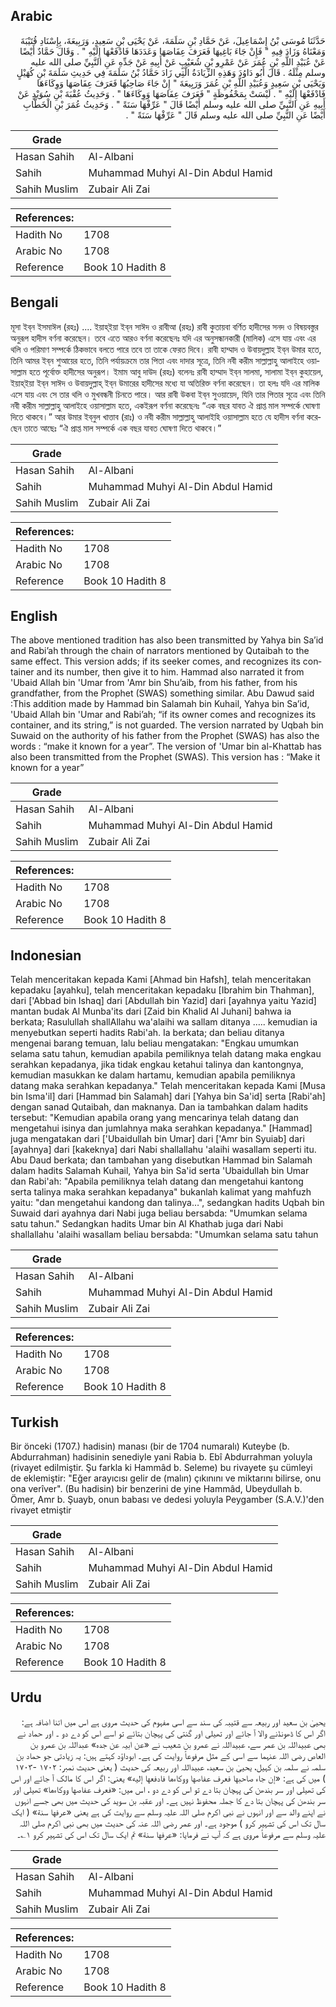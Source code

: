 ## Arabic


<div dir="rtl" lang="ar" style={{fontSize:'larger',backgroundColor:'#f8f9fa',padding:20}}>
حَدَّثَنَا مُوسَى بْنُ إِسْمَاعِيلَ، عَنْ حَمَّادِ بْنِ سَلَمَةَ، عَنْ يَحْيَى بْنِ سَعِيدٍ، وَرَبِيعَةَ، بِإِسْنَادِ قُتَيْبَةَ وَمَعْنَاهُ وَزَادَ فِيهِ ‏"‏ فَإِنْ جَاءَ بَاغِيهَا فَعَرَفَ عِفَاصَهَا وَعَدَدَهَا فَادْفَعْهَا إِلَيْهِ ‏"‏ ‏.‏ وَقَالَ حَمَّادٌ أَيْضًا عَنْ عُبَيْدِ اللَّهِ بْنِ عُمَرَ عَنْ عَمْرِو بْنِ شُعَيْبٍ عَنْ أَبِيهِ عَنْ جَدِّهِ عَنِ النَّبِيِّ صلى الله عليه وسلم مِثْلَهُ ‏.‏ قَالَ أَبُو دَاوُدَ وَهَذِهِ الزِّيَادَةُ الَّتِي زَادَ حَمَّادُ بْنُ سَلَمَةَ فِي حَدِيثِ سَلَمَةَ بْنِ كُهَيْلٍ وَيَحْيَى بْنِ سَعِيدٍ وَعُبَيْدِ اللَّهِ بْنِ عُمَرَ وَرَبِيعَةَ ‏"‏ إِنْ جَاءَ صَاحِبُهَا فَعَرَفَ عِفَاصَهَا وَوِكَاءَهَا فَادْفَعْهَا إِلَيْهِ ‏"‏ ‏.‏ لَيْسَتْ بِمَحْفُوظَةٍ ‏"‏ فَعَرَفَ عِفَاصَهَا وَوِكَاءَهَا ‏"‏ ‏.‏ وَحَدِيثُ عُقْبَةَ بْنِ سُوَيْدٍ عَنْ أَبِيهِ عَنِ النَّبِيِّ صلى الله عليه وسلم أَيْضًا قَالَ ‏"‏ عَرِّفْهَا سَنَةً ‏"‏ ‏.‏ وَحَدِيثُ عُمَرَ بْنِ الْخَطَّابِ أَيْضًا عَنِ النَّبِيِّ صلى الله عليه وسلم قَالَ ‏"‏ عَرِّفْهَا سَنَةً ‏"‏ ‏.‏
</div>
<div style={{backgroundColor:'#f8f9fa',padding:20, marginBottom: 10}}><table> <thead> <tr> <th>Grade</th> <th></th> </tr> </thead> <tbody> <tr><td>Hasan Sahih</td><td>Al-Albani</td></tr><tr><td>Sahih</td><td>Muhammad Muhyi Al-Din Abdul Hamid</td></tr><tr><td>Sahih Muslim</td><td>Zubair Ali Zai</td></tr></tbody></table><table> <thead> <tr> <th>References:</th> <th></th> </tr> </thead> <tbody><tr><td>Hadith No</td><td>1708</td></tr><tr><td>Arabic No</td><td>1708</td></tr><tr><td>Reference</td><td>Book 10 Hadith 8</td></tr></tbody></table></div>

## Bengali


<div dir="ltr" lang="bn" style={{fontSize:'larger',backgroundColor:'#f8f9fa',padding:20}}>
মূসা ইব্‌ন ইসমাঈল (রহঃ) .... ইয়াহ্‌ইয়া ইব্‌ন সাঈদ ও রাবীআ (রহঃ) রাবী কুতায়বা বর্ণিত হাদীসের সনদ ও বিষয়বস্তুর অনুরূপ হাদীস বর্ণনা করেছেন। তবে এতে আরও বর্ণনা করেছেনঃ যদি এর অনুসন্ধানকারী (মালিক) এসে যায় এবং এর থলি ও পরিমাণ সম্পর্কে ঠিকভাবে বলতে পারে তবে তা তাকে ফেরত দিবে। রাবী হাম্মাদ ও উবায়দুল্লাহ ইব্‌ন উমার হতে, তিনি আমর ইব্‌ন শুআয়ের হতে, তিনি পর্যায়ক্রমে তার পিতা এবং দাদার সূত্রে, তিনি নবী করীম সাল্লাল্লাহু আলাইহে ওয়াসাল্লাম হতে পূর্বোক্ত হাদীসের অনুরূপ। ইমাম আবু দাউদ (রহঃ) বলেনঃ রাবী হাম্মাদ ইব্‌ন সালমা, সালামা ইব্‌ন কুহায়েল, ইয়াহ্‌ইয়া ইব্‌ন সাঈদ ও উবায়দুল্লাহ্‌ ইব্‌ন উমারের হাদীসের মধ্যে যা অতিরিক্ত বর্ণনা করেছেন। তা হলঃ যদি এর মালিক এসে যায় এবং সে তার থলি ও মুখবন্ধনী চিনতে পারে। আর রাবী উকবা ইব্‌ন সুওয়ায়েদ, যিনি তার পিতার সূত্রে এবং তিনি নবী করীম সাল্লাল্লাহু আলাইহে ওয়াসাল্লাম হতে, একইরূপ বর্ণনা করেছেনঃ “এক বছর যাবত ঐ প্রাপ্ত মাল সম্পর্কে ঘোষণা দিতে থাকবে।” আর উমার ইব্‌নুল খাত্তাব (রাঃ) ও নবী করীম সাল্লাল্লাহু আলাইহি ওয়াসাল্লাম হতে যে হাদীস বর্ণনা করেছেন তাতে আছেঃ “ঐ প্রাপ্ত মাল সম্পর্কে এক বছর যাবত ঘোষণা দিতে থাকবে।”
</div>
<div style={{backgroundColor:'#f8f9fa',padding:20, marginBottom: 10}}><table> <thead> <tr> <th>Grade</th> <th></th> </tr> </thead> <tbody> <tr><td>Hasan Sahih</td><td>Al-Albani</td></tr><tr><td>Sahih</td><td>Muhammad Muhyi Al-Din Abdul Hamid</td></tr><tr><td>Sahih Muslim</td><td>Zubair Ali Zai</td></tr></tbody></table><table> <thead> <tr> <th>References:</th> <th></th> </tr> </thead> <tbody><tr><td>Hadith No</td><td>1708</td></tr><tr><td>Arabic No</td><td>1708</td></tr><tr><td>Reference</td><td>Book 10 Hadith 8</td></tr></tbody></table></div>

## English


<div dir="ltr" lang="en" style={{fontSize:'larger',backgroundColor:'#f8f9fa',padding:20}}>
The above mentioned tradition has also been transmitted by Yahya bin Sa’id and Rabi’ah through the chain of narrators mentioned by Qutaibah to the same effect. This version adds; if its seeker comes, and recognizes its container and its number, then give it to him. Hammad also narrated it from 'Ubaid Allah bin 'Umar from 'Amr bin Shu’aib, from his father, from his grandfather, from the Prophet (SWAS) something similar. Abu Dawud said :This addition made by Hammad bin Salamah bin Kuhail, Yahya bin Sa’id, 'Ubaid Allah bin 'Umar and Rabi’ah; “if its owner comes and recognizes its container, and its string,” is not guarded. The version narrated by Uqbah bin Suwaid on the authority of his father from the Prophet (SWAS) has also the words : “make it known for a year”. The version of 'Umar bin al-Khattab has also been transmitted from the Prophet (SWAS). This version has : “Make it known for a year”
</div>
<div style={{backgroundColor:'#f8f9fa',padding:20, marginBottom: 10}}><table> <thead> <tr> <th>Grade</th> <th></th> </tr> </thead> <tbody> <tr><td>Hasan Sahih</td><td>Al-Albani</td></tr><tr><td>Sahih</td><td>Muhammad Muhyi Al-Din Abdul Hamid</td></tr><tr><td>Sahih Muslim</td><td>Zubair Ali Zai</td></tr></tbody></table><table> <thead> <tr> <th>References:</th> <th></th> </tr> </thead> <tbody><tr><td>Hadith No</td><td>1708</td></tr><tr><td>Arabic No</td><td>1708</td></tr><tr><td>Reference</td><td>Book 10 Hadith 8</td></tr></tbody></table></div>

## Indonesian


<div dir="ltr" lang="id" style={{fontSize:'larger',backgroundColor:'#f8f9fa',padding:20}}>
Telah menceritakan kepada Kami [Ahmad bin Hafsh], telah menceritakan kepadaku [ayahku], telah menceritakan kepadaku [Ibrahim bin Thahman], dari ['Abbad bin Ishaq] dari [Abdullah bin Yazid] dari [ayahnya yaitu Yazid] mantan budak Al Munba'its dari [Zaid bin Khalid Al Juhani] bahwa ia berkata; Rasulullah shallAllahu wa'alaihi wa sallam ditanya ….. kemudian ia menyebutkan seperti hadits Rabi'ah. Ia berkata; dan beliau ditanya mengenai barang temuan, lalu beliau mengatakan: "Engkau umumkan selama satu tahun, kemudian apabila pemiliknya telah datang maka engkau serahkan kepadanya, jika tidak engkau ketahui talinya dan kantongnya, kemudian masukkan ke dalam hartamu, kemudian apabila pemiliknya datang maka serahkan kepadanya." Telah menceritakan kepada Kami [Musa bin Isma'il] dari [Hammad bin Salamah] dari [Yahya bin Sa'id] serta [Rabi'ah] dengan sanad Qutaibah, dan maknanya. Dan ia tambahkan dalam hadits tersebut: "Kemudian apabila orang yang mencarinya telah datang dan mengetahui isinya dan jumlahnya maka serahkan kepadanya." [Hammad] juga mengatakan dari ['Ubaidullah bin Umar] dari ['Amr bin Syuiab] dari [ayahnya] dari [kakeknya] dari Nabi shallallahu 'alaihi wasallam seperti itu. Abu Daud berkata; dan tambahan yang disebutkan Hammad bin Salamah dalam hadits Salamah Kuhail, Yahya bin Sa'id serta 'Ubaidullah bin Umar dan Rabi'ah: "Apabila pemiliknya telah datang dan mengetahui kantong serta talinya maka serahkan kepadanya" bukanlah kalimat yang mahfuzh yaitu: "dan mengetahui kandong dan talinya…", sedangkan hadits Uqbah bin Suwaid dari ayahnya dari Nabi juga beliau bersabda: "Umumkan selama satu tahun." Sedangkan hadits Umar bin Al Khathab juga dari Nabi shallallahu 'alaihi wasallam beliau bersabda: "Umumkan selama satu tahun
</div>
<div style={{backgroundColor:'#f8f9fa',padding:20, marginBottom: 10}}><table> <thead> <tr> <th>Grade</th> <th></th> </tr> </thead> <tbody> <tr><td>Hasan Sahih</td><td>Al-Albani</td></tr><tr><td>Sahih</td><td>Muhammad Muhyi Al-Din Abdul Hamid</td></tr><tr><td>Sahih Muslim</td><td>Zubair Ali Zai</td></tr></tbody></table><table> <thead> <tr> <th>References:</th> <th></th> </tr> </thead> <tbody><tr><td>Hadith No</td><td>1708</td></tr><tr><td>Arabic No</td><td>1708</td></tr><tr><td>Reference</td><td>Book 10 Hadith 8</td></tr></tbody></table></div>

## Turkish


<div dir="ltr" lang="tr" style={{fontSize:'larger',backgroundColor:'#f8f9fa',padding:20}}>
Bir önceki (1707.) hadisin) manası (bir de 1704 numaralı) Kuteybe (b. Abdurrahman) hadisinin senediyle yani Rabia b. Ebî Abdurrahman yoluyla (rivayet edilmiştir. Şu farkla ki Hammâd b. Seleme) bu rivayete şu cümleyi de eklemiştir: "Eğer arayıcısı gelir de (malın) çıkınını ve miktarını bilirse, onu ona verîver". (Bu hadisin) bir benzerini de yine Hammâd, Ubeydullah b. Ömer, Amr b. Şuayb, onun babası ve dedesi yoluyla Peygamber (S.A.V.)'den rivayet etmiştir
</div>
<div style={{backgroundColor:'#f8f9fa',padding:20, marginBottom: 10}}><table> <thead> <tr> <th>Grade</th> <th></th> </tr> </thead> <tbody> <tr><td>Hasan Sahih</td><td>Al-Albani</td></tr><tr><td>Sahih</td><td>Muhammad Muhyi Al-Din Abdul Hamid</td></tr><tr><td>Sahih Muslim</td><td>Zubair Ali Zai</td></tr></tbody></table><table> <thead> <tr> <th>References:</th> <th></th> </tr> </thead> <tbody><tr><td>Hadith No</td><td>1708</td></tr><tr><td>Arabic No</td><td>1708</td></tr><tr><td>Reference</td><td>Book 10 Hadith 8</td></tr></tbody></table></div>

## Urdu


<div dir="rtl" lang="ur" style={{fontSize:'larger',backgroundColor:'#f8f9fa',padding:20}}>
یحییٰ بن سعید اور ربیعہ سے قتیبہ کی سند سے اسی مفہوم کی حدیث مروی ہے اس میں اتنا اضافہ ہے: اگر اس کا ڈھونڈنے والا آ جائے اور تھیلی اور گنتی کی پہچان بتائے تو اسے اس کو دے دو ۔ اور حماد نے بھی عبیداللہ بن عمر سے، عبیداللہ نے عمرو بن شعیب نے «عن ابیہ عن جدہ» عبداللہ بن عمرو بن العاص رضی اللہ عنہما سے اسی کے مثل مرفوعاً روایت کی ہے۔ ابوداؤد کہتے ہیں: یہ زیادتی جو حماد بن سلمہ نے سلمہ بن کہیل، یحییٰ بن سعید، عبیداللہ اور ربیعہ کی حدیث ( یعنی حدیث نمبر: ۱۷۰۲ -۱۷۰۳ ) میں کی ہے: «إن جاء صاحبها فعرف عفاصها ووكاءها فادفعها إليه» یعنی: اگر اس کا مالک آ جائے اور اس کی تھیلی اور سر بندھن کی پہچان بتا دے تو اس کو دے دو ، اس میں: «فعرف عفاصها ووكاءها» تھیلی اور سر بندھن کی پہچان بتا دے کا جملہ محفوظ نہیں ہے۔ اور عقبہ بن سوید کی حدیث میں بھی جسے انہوں نے اپنے والد سے اور انہوں نے نبی اکرم صلی اللہ علیہ وسلم سے روایت کی ہے یعنی «عرفها سنة» ( ایک سال تک اس کی تشہیر کرو ) موجود ہے۔ اور عمر رضی اللہ عنہ کی حدیث میں بھی نبی اکرم صلی اللہ علیہ وسلم سے مرفوعاً مروی ہے کہ آپ نے فرمایا: «عرفها سنة» تم ایک سال تک اس کی تشہیر کرو ۱؎۔
</div>
<div style={{backgroundColor:'#f8f9fa',padding:20, marginBottom: 10}}><table> <thead> <tr> <th>Grade</th> <th></th> </tr> </thead> <tbody> <tr><td>Hasan Sahih</td><td>Al-Albani</td></tr><tr><td>Sahih</td><td>Muhammad Muhyi Al-Din Abdul Hamid</td></tr><tr><td>Sahih Muslim</td><td>Zubair Ali Zai</td></tr></tbody></table><table> <thead> <tr> <th>References:</th> <th></th> </tr> </thead> <tbody><tr><td>Hadith No</td><td>1708</td></tr><tr><td>Arabic No</td><td>1708</td></tr><tr><td>Reference</td><td>Book 10 Hadith 8</td></tr></tbody></table></div>